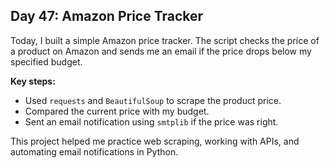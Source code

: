 ## Day 47: Amazon Price Tracker

Today, I built a simple Amazon price tracker. The script checks the price of a product on Amazon and sends me an email if the price drops below my specified budget.

**Key steps:**

- Used `requests` and `BeautifulSoup` to scrape the product price.
- Compared the current price with my budget.
- Sent an email notification using `smtplib` if the price was right.

This project helped me practice web scraping, working with APIs, and automating email notifications in Python.
